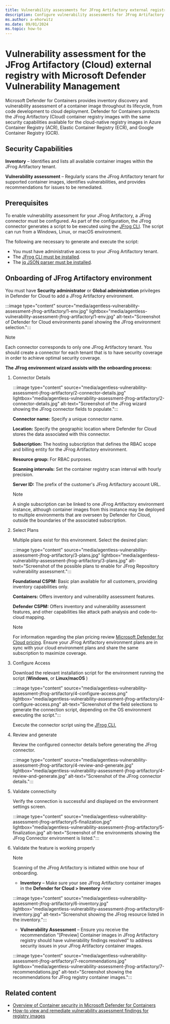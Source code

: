 ```yaml
---
title: Vulnerability assessments for JFrog Artifactory external registry with Microsoft Defender Vulnerability Management
description: Configure vulnerability assessments for JFrog Artifactory as an external registry with Microsoft Defender Vulnerability Management.
ms.author: a-ehorwitz
ms.date: 09/01/2024
ms.topic: how-to
---
```


# Vulnerability assessment for the JFrog Artifactory (Cloud) external registry with Microsoft Defender Vulnerability Management

Microsoft Defender for Containers provides inventory discovery and vulnerability assessment of a container image throughout its lifecycle, from code development to cloud deployment. Defender for Containers protects the JFrog Artifactory (Cloud) container registry images with the same security capabilities available for the cloud-native registry images in Azure Container Registry (ACR), Elastic Container Registry (ECR), and Google Container Registry (GCR).

## Security Capabilities

**Inventory** – Identifies and lists all available container images within the JFrog Artifactory tenant.

**Vulnerability assessment** – Regularly scans the JFrog Artifactory tenant for supported container images, identifies vulnerabilities, and provides recommendations for issues to be remediated.

## Prerequisites

To enable vulnerability assessment for your JFrog Artifactory, a JFrog connector must be configured. As part of the configuration, the JFrog connector generates a script to be executed using the [JFrog CLI](https://docs.jfrog-applications.jfrog.io/jfrog-applications/jfrog-cli). The script can run from a Windows, Linux, or macOS environment.

The following are necessary to generate and execute the script:

- You must have administrative access to your JFrog Artifactory tenant.
- The [JFrog CLI must be installed](https://docs.jfrog-applications.jfrog.io/jfrog-applications/jfrog-cli/install).
- The [jq JSON parser must be installed](https://jqlang.github.io/jq/).

## Onboarding of JFrog Artifactory environment

You must have **Security administrator** or **Global administration** privileges in Defender for Cloud to add a JFrog Artifactory environment.

:::image type="content" source="media/agentless-vulnerability-assessment-jfrog-artifactory/1-env.jpg" lightbox="media/agentless-vulnerability-assessment-jfrog-artifactory/1-env.jpg" alt-text="Screenshot of Defender for Cloud environments panel showing the JFrog environment selection.":::

> [!NOTE]
> Each connector corresponds to only one JFrog Artifactory tenant. You should create a connector for each tenant that is to have security coverage in order to achieve optimal security coverage.

**The JFrog environment wizard assists with the onboarding process:**

1. Connector Details

    :::image type="content" source="media/agentless-vulnerability-assessment-jfrog-artifactory/2-connector-details.jpg" lightbox="media/agentless-vulnerability-assessment-jfrog-artifactory/2-connector-details.jpg" alt-text="Screenshot of the JFrog wizard showing the JFrog connector fields to populate.":::

    **Connector name:** Specify a unique connector name.
   
    **Location:** Specify the geographic location where Defender for Cloud stores the data associated with this connector.
   
    **Subscription:** The hosting subscription that defines the RBAC scope and billing entity for the JFrog Artifactory environment.
   
    **Resource group:** For RBAC purposes.
        
    **Scanning intervals:**  Set the container registry scan interval with hourly precision.
   
    **Server ID:** The prefix of the customer's JFrog Artifactory account URL. 

    > [!NOTE]
    > A single subscription can be linked to one JFrog Artifactory environment instance, although container images from this instance may be deployed to multiple environments that are overseen by Defender for Cloud, outside the boundaries of the associated subscription.

2. Select Plans
   
     Multiple plans exist for this environment. Select the desired plan:
     
    :::image type="content" source="media/agentless-vulnerability-assessment-jfrog-artifactory/3-plans.jpg" lightbox="media/agentless-vulnerability-assessment-jfrog-artifactory/3-plans.jpg" alt-text="Screenshot of the possible plans to enable for JFrog Repository vulnerability assessment.":::

    **Foundational CSPM:** Basic plan available for all customers, providing inventory capabilities only.
    
    **Containers:** Offers inventory and vulnerability assessment features.  
    
    **Defender CSPM:** Offers inventory and vulnerability assessment features, and other capabilities like attack path analysis and code-to-cloud mapping.
    
    > [!NOTE] 
    > For information regarding the plan pricing review [Microsoft Defender for Cloud pricing](https://azure.microsoft.com/pricing/details/defender-for-cloud/). Ensure your JFrog Artifactory environment plans are in sync with your cloud environment plans and share the same subscription to maximize coverage.
    
3. Configure Access
    
    Download the relevant installation script for the environment running the script (**Windows**, or **Linux/macOS** )

    :::image type="content" source="media/agentless-vulnerability-assessment-jfrog-artifactory/4-configure-access.png" lightbox="media/agentless-vulnerability-assessment-jfrog-artifactory/4-configure-access.png" alt-text="Screenshot of the field selections to generate the connection script, depending on the OS environment executing the script.":::

    Execute the connector script using the [JFrog CLI.](https://docs.jfrog-applications.jfrog.io/jfrog-applications/jfrog-cli)

4. Review and generate

    Review the configured connector details before generating the JFrog connector.
    
    :::image type="content" source="media/agentless-vulnerability-assessment-jfrog-artifactory/4-review-and-generate.jpg" lightbox="media/agentless-vulnerability-assessment-jfrog-artifactory/4-review-and-generate.jpg" alt-text="Screenshot of the JFrog connector details.":::
    
5. Validate connectivity  

    Verify the connection is successful and displayed on the environment settings screen.
    
    :::image type="content" source="media/agentless-vulnerability-assessment-jfrog-artifactory/5-finalization.jpg" lightbox="media/agentless-vulnerability-assessment-jfrog-artifactory/5-finalization.jpg" alt-text="Screenshot of the environments showing the JFrog Connector environment is listed.":::
    
6. Validate the feature is working properly
   
    > [!NOTE] 
    > Scanning of the JFrog Artifactory is initiated within one hour of onboarding.
    
    - **Inventory** – Make sure your see JFrog Artifactory container images in the **Defender for Cloud > Inventory** view
    
    :::image type="content" source="media/agentless-vulnerability-assessment-jfrog-artifactory/6-inventory.jpg" lightbox="media/agentless-vulnerability-assessment-jfrog-artifactory/6-inventory.jpg" alt-text="Screenshot showing the JFrog resource listed in the inventory.":::

    -  **Vulnerability Assessment** – Ensure you receive the recommendation "[Preview] Container images in JFrog Artifactory registry should have vulnerability findings resolved" to address security issues in your JFrog Artifactory container images.
    
    :::image type="content" source="media/agentless-vulnerability-assessment-jfrog-artifactory/7-recommendations.jpg" lightbox="media/agentless-vulnerability-assessment-jfrog-artifactory/7-recommendations.jpg" alt-text="Screenshot showing the recommendations for JFrog registry container images.":::

## Related content

- [Overview of Container security in Microsoft Defender for Containers](/azure/defender-for-cloud/defender-for-containers-introduction)
- [How-to view and remediate vulnerability assessment findings for registry images](/azure/defender-for-cloud/view-and-remediate-vulnerability-registry-images)
